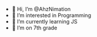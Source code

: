 - 👋 Hi, I’m @AhzNimation
- 👀 I’m interested in Programming
- 🌱 I’m currently learning JS
- 🥇 I’m on 7th grade

<!---
AhzNimation/AhzNimation is a ✨ special ✨ repository because its `README.md` (this file) appears on your GitHub profile.
You can click the Preview link to take a look at your changes.
--->
